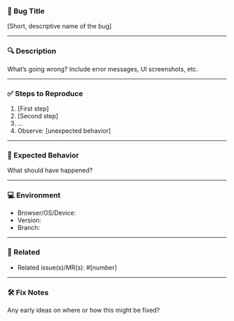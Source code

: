### 🐛 Bug Title
[Short, descriptive name of the bug]

---

### 🔍 Description
What’s going wrong? Include error messages, UI screenshots, etc.

---

### ✅ Steps to Reproduce
1. [First step]
2. [Second step]
3. ...
4. Observe: [unexpected behavior]

---

### 🤖 Expected Behavior
What should have happened?

---

### 💻 Environment
- Browser/OS/Device:
- Version:
- Branch:

---

### 📎 Related
- Related issue(s)/MR(s): #[number]

---

### 🛠 Fix Notes
Any early ideas on where or how this might be fixed?
